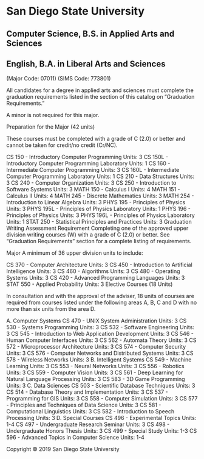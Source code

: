 # San Diego State University
<h2> Computer Science, B.S. in Applied Arts and Sciences </h2>
<h2> English, B.A. in Liberal Arts and Sciences </h2>

(Major Code: 07011) (SIMS Code: 773801)

All candidates for a degree in applied arts and sciences must complete the graduation requirements listed in the section of this catalog on “Graduation Requirements.”

A minor is not required for this major.

Preparation for the Major
(42 units)

These courses must be completed with a grade of C (2.0) or better and cannot be taken for credit/no credit (Cr/NC).

CS 150 - Introductory Computer Programming Units: 3
CS 150L - Introductory Computer Programming Laboratory Units: 1
CS 160 - Intermediate Computer Programming Units: 3
CS 160L - Intermediate Computer Programming Laboratory Units: 1
CS 210 - Data Structures Units: 3
CS 240 - Computer Organization Units: 3
CS 250 - Introduction to Software Systems Units: 3
MATH 150 - Calculus I Units: 4
MATH 151 - Calculus II Units: 4
MATH 245 - Discrete Mathematics Units: 3
MATH 254 - Introduction to Linear Algebra Units: 3
PHYS 195 - Principles of Physics Units: 3
PHYS 195L - Principles of Physics Laboratory Units: 1
PHYS 196 - Principles of Physics Units: 3
PHYS 196L - Principles of Physics Laboratory Units: 1
STAT 250 - Statistical Principles and Practices Units: 3
Graduation Writing Assessment Requirement
Completing one of the approved upper division writing courses (W) with a grade of C (2.0) or better. See “Graduation Requirements” section for a complete listing of requirements.

Major
A minimum of 36 upper division units to include:

CS 370 - Computer Architecture Units: 3
CS 450 - Introduction to Artificial Intelligence Units: 3
CS 460 - Algorithms Units: 3
CS 480 - Operating Systems Units: 3
CS 420 - Advanced Programming Languages Units: 3
STAT 550 - Applied Probability Units: 3
Elective Courses
(18 Units)

In consultation and with the approval of the adviser, 18 units of courses are required from courses listed under the following areas A, B, C and D with no more than six units from the area D.

A. Computer Systems
CS 470 - UNIX System Administration Units: 3
CS 530 - Systems Programming Units: 3
CS 532 - Software Engineering Units: 3
CS 545 - Introduction to Web Application Development Units: 3
CS 546 - Human Computer Interfaces Units: 3
CS 562 - Automata Theory Units: 3
CS 572 - Microprocessor Architecture Units: 3
CS 574 - Computer Security Units: 3
CS 576 - Computer Networks and Distributed Systems Units: 3
CS 578 - Wireless Networks Units: 3
B. Intelligent Systems
CS 549 - Machine Learning Units: 3
CS 553 - Neural Networks Units: 3
CS 556 - Robotics Units: 3
CS 559 - Computer Vision Units: 3
CS 561 - Deep Learning for Natural Language Processing Units: 3
CS 583 - 3D Game Programming Units: 3
C. Data Sciences
CS 503 - Scientific Database Techniques Units: 3
CS 514 - Database Theory and Implementation Units: 3
CS 537 - Programming for GIS Units: 3
CS 558 - Computer Simulation Units: 3
CS 577 - Principles and Techniques of Data Science Units: 3
CS 581 - Computational Linguistics Units: 3
CS 582 - Introduction to Speech Processing Units: 3
D. Special Courses
CS 496 - Experimental Topics Units: 1-4
CS 497 - Undergraduate Research Seminar Units: 3
CS 498 - Undergraduate Honors Thesis Units: 3
CS 499 - Special Study Units: 1-3
CS 596 - Advanced Topics in Computer Science Units: 1-4

Copyright © 2019 San Diego State University
